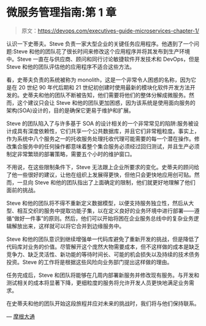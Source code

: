 # 微服务管理指南:第 1 章

> 原文：<https://devops.com/executives-guide-microservices-chapter-1/>

认识一下史蒂夫。Steve 负责一家大型企业的关键任务应用程序。他遇到了一个问题:Steve 和他的团队花了很长时间来修改这个应用程序并将其发布到生产环境中。Steve 一直在与供应商、顾问和同行讨论敏捷软件开发技术和 DevOps，但是 Steve 和他的团队评估他的应用程序不适合这些方法。

看，史蒂夫负责的系统被称为 monolith，这是一个非常令人困惑的名称，因为它是在 20 世纪 90 年代后期和 21 世纪初创建时使用最新的模块化软件开发方法开发的。史蒂夫和他的团队不断被告知，他们需要将他们的整体分解成微服务。然而，这个建议只会让 Steve 和他的团队更加困惑，因为该系统是使用面向服务的架构(SOA)设计的，目的是确保它更易于维护和扩展。

Steve 的团队陷入了与许多基于 SOA 的设计相关的一个非常常见的陷阱:服务被设计成具有深度依赖性，它们共享一个公共数据库，并且它们非常粗粒度。事实上，作为系统中八个服务之一的托收服务处理托收代理可能需要的每一个潜在操作。修改集合服务中的任何操作都意味着整个集合服务必须经过回归测试，并且生产必须制定非常繁琐的部署策略，需要五个小时的维护窗口。

不用说，在这些限制条件下，Steve 无法跟上企业所要求的变化。史蒂夫的顾问给了他一些很好的建议，让他在组织上发展得更快，但他只会更快地应用创可贴。然而，一旦向 Steve 和他的团队指出了上面确定的限制，他们就更好地理解了他们面前的挑战。

Steve 和他的团队将不得不重新定义数据模型，以便支持服务独立性，然后从大型、相互交织的服务中提取功能子集，以在定义良好的业务环境中进行部署——遵循“做好一件事”的原则。然后，他们可以开始将困在企业服务总线中的复杂业务逻辑解放出来，这样就可以将它合并到边缘服务中。

Steve 和他的团队意识到继续增强单一代码库避免了重新开发的挑战，但是降低了代码库对业务的价值。尽管解开这个庞然大物需要成本，但不这样做的成本是缺乏竞争力、缺乏灵活性、新功能的等待时间长、可能的机会损失以及持续的技术债务投资。Steve 的工作将是根据这些风险向业务部门提出这样做的理由。

任务完成后，Steve 和团队将能够在几周内部署新服务并修改现有服务。与开发和测试相关的成本将显著下降，更细粒度的服务将允许开发人员更快地满足业务需求。

在史蒂夫和他的团队开始这段旅程并应对未来的挑战时，我们将与他们保持联系。

— [摩根大通](https://devops.com/author/jpmorgenthal/)